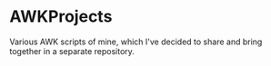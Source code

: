 # AWKProjects

Various AWK scripts of mine, which I've decided to share and bring together in a separate repository.
